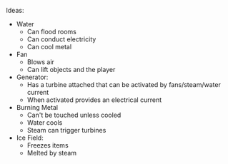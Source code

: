 Ideas:
- Water
    - Can flood rooms
    - Can conduct electricity
    - Can cool metal
- Fan
    - Blows air
    - Can lift objects and the player
- Generator:
    - Has a turbine attached that can be activated by fans/steam/water current
    - When activated provides an electrical current
- Burning Metal
    - Can't be touched unless cooled
    - Water cools
    - Steam can trigger turbines
- Ice Field:
    - Freezes items
    - Melted by steam

